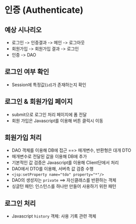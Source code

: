 # 인증 (Authenticate)

## 예상 시나리오

* 로그인 -> 인증결과 -> 메인 -> 로그아웃
* 회원가입 -> 회원가입 결과 -> 로그인
* 인증 -> DAO 



## 로그인 여부 확인

* Session에 특정값(`id`)가 존재하는지 확인



## 로그인 & 회원가입 페이지

* submit으로 로그인  처리 페이지에 폼 전달
* 회원 가입은 Javascript를 이용해 버튼 클릭시 이동



## 회원가입 처리

* DAO 객체를 이용해 DB에 접근 ==> 매개변수, 반환형은 대개 DTO
* 매개변수로 전달된 값을 이용해 DB에 추가
* 기본적인 값 검증은 Javascript를 이용해 Client단에서 처리
* DAO에서 DTO를 이용해, 서버측 값 검증 수행
* `<jsp:setProperty name="tdo" property="*"/>`
* DAO의 생성자는 `private` ==> 자신클래스를 반환하는 객체 
* 싱글턴 패턴: 인스턴스를 하나만 만들어 사용하기 위한 패턴



## 로그인 처리

* Javascript `history` 객체: 사용 기록 관련 객체

